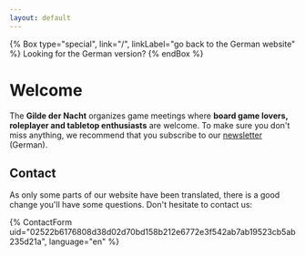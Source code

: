 ```yaml
---
layout: default
---
```


{% Box type="special", link="/", linkLabel="go back to the German website" %}
Looking for the German version?
{% endBox %}

# Welcome

The **Gilde der Nacht** organizes game meetings where **board game lovers, roleplayer and tabletop enthusiasts** are welcome. To make sure you don't miss anything, we recommend that you subscribe to our [newsletter](/newsletter) (German).

## Contact

As only some parts of our website have been translated, there is a good change you'll have some questions. Don't hesitate to contact us:

{% ContactForm uid="02522b6176808d38d02d70bd158b212e6772e3f542ab7ab19523cb5ab235d21a", language="en" %}
